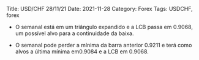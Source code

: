 Title: USD/CHF 28/11/21
Date: 2021-11-28
Category: Forex
Tags: USDCHF, forex
* O semanal está em um triângulo expandido e a LCB passa em 0.9068, um possível alvo para a continuidade da baixa.

* O semanal pode perder a mínima da barra anterior 0.9211 e terá como alvos a última mínima em0.9084 e a LCB em 0.9068.
